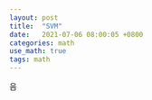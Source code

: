```yaml
---
layout: post
title:  "SVM"
date:   2021-07-06 08:00:05 +0800
categories: math
use_math: true
tags: math
---
```


음
